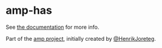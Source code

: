 # amp-has

See [the documentation](http://amp.ampersandjs.com#amp-has) for more info.

Part of the [amp project](http://amp.ampersandjs.com#amp-has), initially created by [@HenrikJoreteg](http://twitter.com/henrikjoreteg).